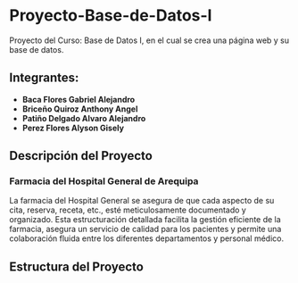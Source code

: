 # Proyecto-Base-de-Datos-I

Proyecto del Curso: Base de Datos I, en el cual se crea una página web y su base de datos.

## Integrantes:

- **Baca Flores Gabriel Alejandro**
- **Briceño Quiroz Anthony Angel**
- **Patiño Delgado Alvaro Alejandro**
- **Perez Flores Alyson Gisely**

## Descripción del Proyecto

### Farmacia del Hospital General de Arequipa

La farmacia del Hospital General se asegura de que cada aspecto de su cita, reserva, receta, etc., esté meticulosamente documentado y organizado. Esta estructuración detallada facilita la gestión eficiente de la farmacia, asegura un servicio de calidad para los pacientes y permite una colaboración fluida entre los diferentes departamentos y personal médico.

## Estructura del Proyecto


